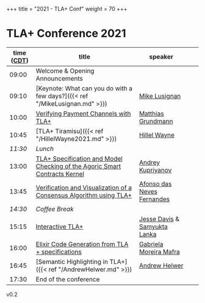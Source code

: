 +++
title = "2021 - TLA+ Conf"
weight = 70
+++

# TLA+ Conference 2021


time ([CDT](https://www.timeanddate.com/time/zone/usa/st-louis))  | title  | speaker |  |  |
------|--------|---------|--------|------------
09:00 | Welcome & Opening Announcements | |  |  |
09:10 | [Keynote: What can you do with a few days?]({{< ref "/MikeLusignan.md" >}}) | [Mike Lusignan]() |  |  |
10:00 | [Verifying Payment Channels with TLA+](/2021/MatthiasGrundmann.pdf) | [Matthias Grundmann](https://www.dsn.kastel.kit.edu/english/staff_grundmann.php) |  |  |
10:45 | [TLA+ Tiramisu]({{< ref "/HillelWayne2021.md" >}}) | [Hillel Wayne](https://www.linkedin.com/in/hillel-wayne-94a7025b/) |  |  |
_11:30_ |	*Lunch* |
13:00 | [TLA+ Specification and Model Checking of the Agoric Smart Contracts Kernel](/2021/AndreyKupriyanov.pdf) | [Andrey Kupriyanov](https://www.linkedin.com/in/andrey-kupriyanov-3b43247b/) |  |  |
13:45 | [Verification and Visualization of a Consensus Algorithm using TLA+](/2021/AfonsodasNevesFernandes.pdf) | [Afonso das Neves Fernandes](https://www.linkedin.com/in/afonsonf/) |  |  |
_14:30_ | *Coffee Break* |
15:15 | [Interactive TLA+](/2021/JesseDavis.pdf) | [Jesse Davis](https://www.linkedin.com/in/ajessejiryudavis/) & [Samyukta Lanka](https://www.linkedin.com/in/samyukta-lanka-bba7b689) |  |   |
16:00 | [Elixir Code Generation from TLA + specifications](/2021/GabrielaMoreiraMafra.pdf) | [Gabriela Moreira Mafra](https://br.linkedin.com/in/gabriela-moreira-mafra) |  |  |
16:45 | [Semantic Highlighting in TLA+]({{< ref "/AndrewHelwer.md" >}}) | [Andrew Helwer](https://www.linkedin.com/in/ahelwer) |  |  |
17:30 | End of the conference |

v0.2



